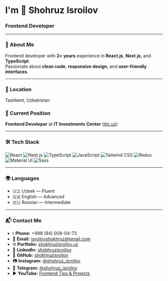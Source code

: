 <h1 align="left">I'm 👋 Shohruz Isroilov</h1>
<h3 align="left">Frontend Developer</h3>

---

### 📝 About Me
Frontend developer with **2+ years** experience in **React.js**, **Next.js**, and **TypeScript**.  
Passionate about **clean code**, **responsive design**, and **user-friendly interfaces**.

---

### 📍 Location
Tashkent, Uzbekistan

### 💼 Current Position
**Frontend Developer** at **IT Investments Center** ([itic.uz](https://itic.uz))

---

### 🛠 Tech Stack
![React](https://img.shields.io/badge/React-61DAFB?style=for-the-badge&logo=react&logoColor=black)
![Next.js](https://img.shields.io/badge/Next.js-000000?style=for-the-badge&logo=next.js&logoColor=white)
![TypeScript](https://img.shields.io/badge/TypeScript-3178C6?style=for-the-badge&logo=typescript&logoColor=white)
![JavaScript](https://img.shields.io/badge/JavaScript-F7DF1E?style=for-the-badge&logo=javascript&logoColor=black)
![Tailwind CSS](https://img.shields.io/badge/TailwindCSS-06B6D4?style=for-the-badge&logo=tailwind-css&logoColor=white)
![Redux](https://img.shields.io/badge/Redux-764ABC?style=for-the-badge&logo=redux&logoColor=white)
![Material UI](https://img.shields.io/badge/MUI-0081CB?style=for-the-badge&logo=mui&logoColor=white)
![Sass](https://img.shields.io/badge/Sass-CC6699?style=for-the-badge&logo=sass&logoColor=white)

---

### 🌍 Languages
- 🇺🇿 Uzbek — Fluent
- 🇬🇧 English — Advanced
- 🇷🇺 Russian — Intermediate

---

### 📬 Contact Me
- 📞 **Phone:** +998 (94) 008-04-73  
- 📧 **Email:** [isroilovshokhruz@gmail.com](mailto:isroilovshokhruz@gmail.com)  
- 🌐 **Portfolio:** [shokhruzisroilov.uz](https://www.shokhruzisroilov.uz/portfolio)  
- 💼 **LinkedIn:** [shokhruzisroilov](https://www.linkedin.com/in/shokhruzisroilov/)  
- 🐙 **GitHub:** [shokhruzisroilov](https://github.com/shokhruzisroilov)  
- 📷 **Instagram:** [@shohruz_isroilov](https://www.instagram.com/shohruz_isroilov/)  
- 📢 **Telegram:** [@shohruz_isroilov](https://t.me/shohruz_isroilov)  
- ▶️ **YouTube:** [Frontend Tips & Projects](#)
